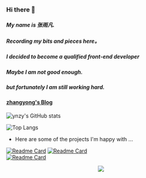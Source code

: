 ### Hi there 👋

<!--
**ynzy/ynzy** is a ✨ _special_ ✨ repository because its `README.md` (this file) appears on your GitHub profile.

Here are some ideas to get you started:

- 🔭 I’m currently working on ...
- 🌱 I’m currently learning ...
- 👯 I’m looking to collaborate on ...
- 🤔 I’m looking for help with ...
- 💬 Ask me about ...
- 📫 How to reach me: ...
- 😄 Pronouns: ...
- ⚡ Fun fact: ...
-->

##### My name is 张雨凡. 
#####  Recording my bits and pieces here。  
#####  I decided to become a qualified front-end developer
#####  Maybe I am not good enough.  
#####  but fortunately I am still working hard.     

#### [zhangyong's Blog](https://ynzy.github.io/yufanBlog/)

![ynzy's GitHub stats](https://github-readme-stats.vercel.app/api?username=ynzy&show_icons=true&theme=flag-india&hide=prs,issues,contribs) 

![Top Langs](https://github-readme-stats.vercel.app/api/top-langs/?username=ynzy&layout=compact) 

- Here are some of the projects I'm happy with ...

[![Readme Card](https://github-readme-stats.vercel.app/api/pin/?username=ynzy&repo=vue3-h5-template)](https://github.com/ynzy/vue3-h5-template)   [![Readme Card](https://github-readme-stats.vercel.app/api/pin/?username=ynzy&repo=vite-vue3-template)](https://github.com/ynzy/vite-vue3-template)  
[![Readme Card](https://github-readme-stats.vercel.app/api/pin/?username=ynzy&repo=vite-vue3-h5-template)](https://github.com/ynzy/vite-vue3-h5-template) 

<div align="center">
  <img  src="https://activity-graph.herokuapp.com/graph?username=dongyuanwai&theme=minimal" />
</div>

